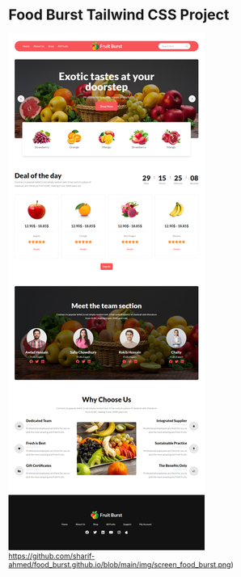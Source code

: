# Food Burst Tailwind CSS Project

![Image Alt Text](https://github.com/sharif-ahmed/food_burst.github.io/blob/main/img/screen_food_burst.png)https://github.com/sharif-ahmed/food_burst.github.io/blob/main/img/screen_food_burst.png)

